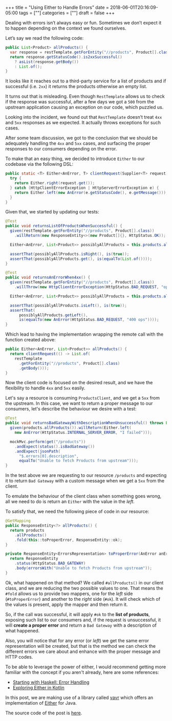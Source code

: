 +++
title = "Using Either to Handle Errors"
date = 2018-06-01T20:16:09-05:00
tags = [""]
categories = [""]
draft = false
+++

Dealing with errors isn’t always easy or fun. Sometimes we don’t expect it to
happen depending on the context we found ourselves.

Let’s say we read the following code:

```java
public List<Product> allProducts() {
  var response = restTemplate.getForEntity("//products", Product[].class);
  return response.getStatusCode().is2xxSuccessful()
    ? asList(response.getBody())
    : List.of();
}
```

It looks like it reaches out to a third-party service for a list of products and
if successful (i.e. `2xx`) it returns the products otherwise an empty list.

It turns out that is misleading. Even though `RestTemplate` allows us to check
if the response was successful, after a few days we got a `500` from the
upstream application causing an exception on our code, which puzzled us.

Looking into the incident, we found out that `RestTemplate` doesn’t treat `4xx` and
`5xx` responses as we expected. It actually throws exceptions for such cases.

After some team discussion, we got to the conclusion that we should be adequately
handling the `4xx` and `5xx` cases, and surfacing the proper responses to our
consumers depending on the error.

To make that an easy thing, we decided to introduce `Either` to our codebase via
the following DSL:

```java
public static <T> Either<AnError, T> clientRequest(Supplier<T> request) {
  try {
    return Either.right(request.get());
  } catch (HttpClientErrorException | HttpServerErrorException e) {
    return Either.left(new AnError(e.getStatusCode(), e.getMessage()));
  }
}
```

Given that, we started by updating our tests:

```java
@Test
public void returnsListOfProductsWhenSuccessful() {
  given(restTemplate.getForEntity("//products", Product[].class))
    .willReturn(new ResponseEntity<>(new Product[]{}, HttpStatus.OK));

  Either<AnError, List<Product>> possiblyAllProducts = this.products.allProducts();

  assertThat(possiblyAllProducts.isRight(), is(true));
  assertThat(possiblyAllProducts.get(), is(equalTo(List.of())));
}

@Test
public void returnsAnErrorWhen4xx() {
  given(restTemplate.getForEntity("//products", Product[].class))
    .willThrow(new HttpClientErrorException(HttpStatus.BAD_REQUEST, "ops"));

  Either<AnError, List<Product>> possiblyAllProducts = this.products.allProducts();

  assertThat(possiblyAllProducts.isLeft(), is(true));
  assertThat(
      possiblyAllProducts.getLeft(),
      is(equalTo(new AnError(HttpStatus.BAD_REQUEST, "400 ops"))));
}
```

Which lead to having the implementation wrapping the remote call with the
function created above:

```java
public Either<AnError, List<Product>> allProducts() {
  return clientRequest(() -> List.of(
    restTemplate
      .getForEntity("//products", Product[].class)
      .getBody()));
}
```

Now the client code is focused on the desired result, and we have the
flexibility to handle `4xx` and `5xx` easily.

Let's say a resource is consuming `ProductsClient`, and we get a `5xx` from the
upstream. In this case, we want to return a proper message to our consumers,
let's describe the behaviour we desire with a test:

```java
@Test
public void returnsBadGatewayWithDescriptionWhenUnsuccessful() throws Exception {
  given(products.allProducts()).willReturn(Either.left(
    new AnError(HttpStatus.INTERNAL_SERVER_ERROR, "I failed")));

  mockMvc.perform(get("/products"))
    .andExpect(status().isBadGateway())
    .andExpect(jsonPath(
      "$.errors[0].description",
      equalTo("Unable to fetch Products from upstream")));
}
```

In the test above we are requesting to our resource `/products` and
expecting it to return `Bad Gateway` with a custom message when we get a `5xx`
from the client.

To emulate the behaviour of the client class when something goes wrong, all we
need to do is return an `Either` with the value in the _left_.

To satisfy that, we need the following piece of code in our resource:

```java
@GetMapping
public ResponseEntity<?> allProducts() {
  return products
    .allProducts()
    .fold(this::toProperError, ResponseEntity::ok);
}

private ResponseEntity<ErrorsRepresentation> toProperError(AnError anError) {
  return ResponseEntity
    .status(HttpStatus.BAD_GATEWAY)
    .body(errorsWith("Unable to fetch Products from upstream"));
}
```

Ok, what happened on that method? We called `#allProducts()` in our client class,
and we are reducing the two possible values to one. That means the `#fold`
allows us to provide two mappers, one for the _left_ side (`#toProperError`) and
another to the _right_ side (`#ok`). It will check which of the values is
present, apply the mapper and then return it.

So, if the call was successful, it will apply `#ok` to the **list of products**,
exposing such list to our consumers and, if the request is unsuccessful, it will
**create a proper error** and return a `Bad Gateway` with a description of what happened.

Also, you will notice that for any error (or _left_) we get the same error
representation will be created, but that is the method we can check the
different errors we care about and enhance with the proper message and
HTTP codes.

To be able to leverage the power of either, I would recommend getting more
familiar with the concept if you aren't already, here are some references:

* [Starting with Haskell: Error Handling](https://www.schoolofhaskell.com/school/starting-with-haskell/basics-of-haskell/10_Error_Handling)
* [Exploring Either in Kotlin](https://kotlin.link/articles/Exploring-an-Either-Monad-in-Kotlin.html)

In this post, we are making use of a library called [vavr](http://www.vavr.io)
which offers an implementation of [Either](http://www.vavr.io/vavr-docs/#_either)
for Java.

The source code of the post is [here](https://github.com/rafasf/using-either-resttemplate).

